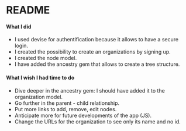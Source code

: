 # README

#### What I did
* I used devise for authentification because it allows to have a secure login.
* I created the possibility to create an organizations by signing up.
* I created the node model.
* I have added the ancestry gem that allows to create a tree structure.


#### What I wish I had time to do
* Dive deeper in the ancestry gem: I should have added it to the organization model.
* Go further in the parent - child relationship.
* Put more links to add, remove, edit nodes.
* Anticipate more for future developments of the app (JS).
* Change the URLs for the organization to see only its name and no id.
